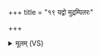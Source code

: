 +++
title = "१९ यद्वो मुद्रम्पितरः"

+++
<details><summary>मूलम् (VS)</summary>

यद्वो॑ मु॒द्रंपि॑तरः सो॒म्यं च॒ तेनो॑ सचध्वं॒ स्वय॑शसो॒ हि भू॒त।  
ते अ॑र्वाणः कवय॒ आ शृ॑णोतसुवि॒दत्रा॑ वि॒दथे॑ हू॒यमा॑नाः ॥
</details>